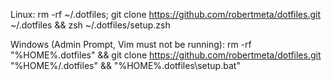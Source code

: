 Linux: rm -rf ~/.dotfiles; git clone https://github.com/robertmeta/dotfiles.git ~/.dotfiles && zsh ~/.dotfiles/setup.zsh

Windows (Admin Prompt, Vim must not be running): rm -rf "%HOME%\.dotfiles" && git clone https://github.com/robertmeta/dotfiles.git "%HOME%/.dotfiles" && "%HOME%\.dotfiles\setup.bat"
